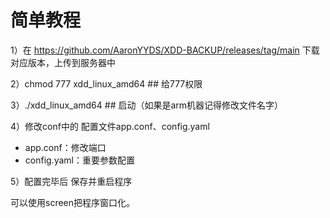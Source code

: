 # 简单教程

1）在 https://github.com/AaronYYDS/XDD-BACKUP/releases/tag/main 下载对应版本，上传到服务器中 

2）chmod 777 xdd_linux_amd64 ## 给777权限

3）./xdd_linux_amd64 ## 启动（如果是arm机器记得修改文件名字）

4）修改conf中的 配置文件app.conf、config.yaml
- app.conf：修改端口 
- config.yaml：重要参数配置

5）配置完毕后 保存并重启程序

可以使用screen把程序窗口化。
